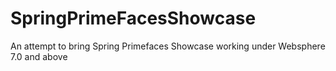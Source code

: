 SpringPrimeFacesShowcase
========================

An attempt to bring Spring Primefaces Showcase working under Websphere 7.0 and above
